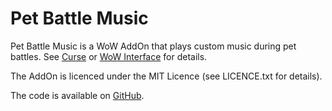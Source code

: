 ﻿Pet Battle Music
=================

Pet Battle Music is a WoW AddOn that plays custom music during pet battles. See [Curse][] or [WoW Interface][] for details.

The AddOn is licenced under the MIT Licence (see LICENCE.txt for details).

The code is available on [GitHub][].

[Curse]: http://www.curse.com/addons/wow/pet-battle-music
[WoW Interface]: http://www.wowinterface.com/downloads/info21557-PetBattleMusic.html
[GitHub]: https://github.com/Choonster/PetBattleMusic